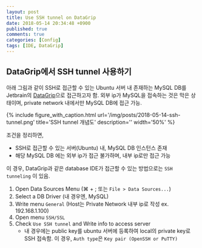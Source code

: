 ```yaml
---
layout: post
title: Use SSH tunnel on DataGrip
date: 2018-05-14 20:34:48 +0900
published: true
comments: true
categories: [Config]
tags: [IDE, DataGrip]
---
```


## DataGrip에서 SSH tunnel 사용하기

아래 그림과 같이 SSH로 접근할 수 있는 Ubuntu 서버 내 존재하는 MySQL DB를 
Jetbrain의 [DataGrip](https://www.jetbrains.com/datagrip/)으로 접근하고자 함.
외부 ip가 MySQL을 접속하는 것은 막은 상태이며, private network 내에서만 MySQL DB에 접근 가능.

{% 
   include figure_with_caption.html 
   url='/img/posts/2018-05-14-ssh-tunnel.png' 
   title='SSH tunnel 개념도' 
   description=''
   width='50%'
%}

조건을 정리하면,
- SSH로 접근할 수 있는 서버(Ubuntu) 내, MySQL DB 인스턴스 존재
- 해당 MySQL DB 에는 외부 ip가 접근 불가하며, 내부 ip로만 접근 가능 

이 경우, DataGrip과 같은 database IDE가 접근할 수 있는 방법으로는 `SSH tunneling` 이 있음.

1. Open Data Sources Menu (⌘ + ; 또는 `File > Data Sources...`)
1. Select a DB Driver (내 경우엔, MySQL)
1. Write menu `General` (Host는 Private Network 내부 ip로 작성 ex. 192.168.1.100)
1. Open menu `SSH/SSL`
1. Check `Use SSH tunnel` and Write info to access server 
    - 내 경우에는 public key를 ubuntu 서버에 등록하여 local의 private key로 SSH 접속함. 
    이 경우, `Auth type`은 `Key pair (OpenSSH or PuTTY)` 
 